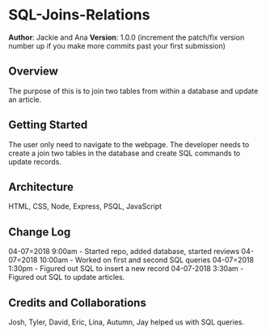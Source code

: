 # SQL-Joins-Relations

**Author**: Jackie and Ana
**Version**: 1.0.0 (increment the patch/fix version number up if you make more commits past your first submission)

## Overview
The purpose of this is to join two tables from within a database and update an article.


## Getting Started
The user only need to navigate to the webpage. The developer needs to create a join two tables in the database and create SQL commands to update records.
## Architecture
HTML, CSS, Node, Express, PSQL, JavaScript

## Change Log
04-07=2018 9:00am - Started repo, added database, started reviews
04-07=2018 10:00am - Worked on first and second SQL queries
04-07=2018 1:30pm - Figured out SQL to insert a new record
04-07-2018 3:30am - Figured out SQL to update articles.

## Credits and Collaborations
Josh, Tyler, David, Eric, Lina, Autumn, Jay helped us with SQL queries.